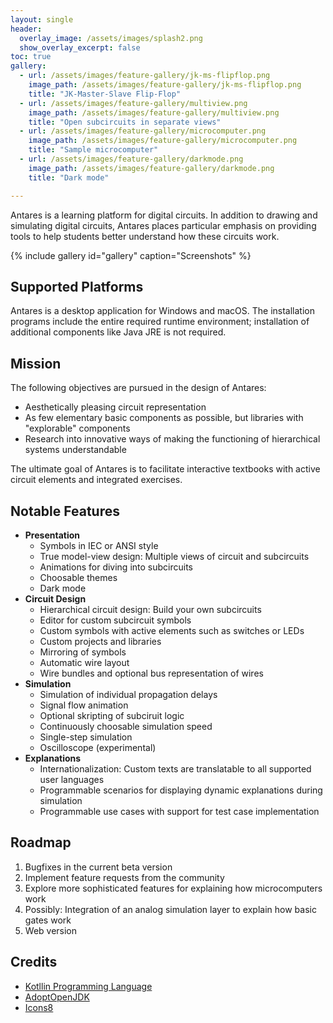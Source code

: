 ```yaml
---
layout: single
header:
  overlay_image: /assets/images/splash2.png
  show_overlay_excerpt: false
toc: true
gallery:
  - url: /assets/images/feature-gallery/jk-ms-flipflop.png
    image_path: /assets/images/feature-gallery/jk-ms-flipflop.png
    title: "JK-Master-Slave Flip-Flop"
  - url: /assets/images/feature-gallery/multiview.png
    image_path: /assets/images/feature-gallery/multiview.png
    title: "Open subcircuits in separate views"
  - url: /assets/images/feature-gallery/microcomputer.png
    image_path: /assets/images/feature-gallery/microcomputer.png
    title: "Sample microcomputer"
  - url: /assets/images/feature-gallery/darkmode.png
    image_path: /assets/images/feature-gallery/darkmode.png
    title: "Dark mode"

---
```


Antares is a learning platform for digital circuits. In addition to drawing and simulating digital circuits, Antares places particular emphasis on providing tools to help students better understand how these circuits work.

{% include gallery id="gallery" caption="Screenshots" %}

## Supported Platforms

Antares is a desktop application for Windows and macOS. The installation programs include the entire required runtime environment; installation of additional components like Java JRE is not required.

## Mission

The following objectives are pursued in the design of Antares:

- Aesthetically pleasing circuit representation
- As few elementary basic components as possible, but libraries with "explorable" components
- Research into innovative ways of making the functioning of hierarchical systems understandable

The ultimate goal of Antares is to facilitate interactive textbooks with active circuit elements and integrated exercises.

## Notable Features

- **Presentation**
  - Symbols in IEC or ANSI style
  - True model-view design: Multiple views of circuit and subcircuits
  - Animations for diving into subcircuits
  - Choosable themes
  - Dark mode
- **Circuit Design**
  - Hierarchical circuit design: Build your own subcircuits
  - Editor for custom subcircuit symbols
  - Custom symbols with active elements such as switches or LEDs
  - Custom projects and libraries
  - Mirroring of symbols
  - Automatic wire layout
  - Wire bundles and optional bus representation of wires
- **Simulation**
  - Simulation of individual propagation delays
  - Signal flow animation
  - Optional skripting of subciruit logic
  - Continuously choosable simulation speed
  - Single-step simulation
  - Oscilloscope (experimental)
- **Explanations**
  - Internationalization: Custom texts are translatable to all supported user languages
  - Programmable scenarios for displaying dynamic explanations during simulation
  - Programmable use cases with support for test case implementation

## Roadmap

1. Bugfixes in the current beta version
2. Implement feature requests from the community
3. Explore more sophisticated features for explaining how microcomputers work
3. Possibly: Integration of an analog simulation layer to explain how basic gates work
4. Web version

## Credits

- [Kotllin Programming Language](https://kotlinlang.org)
- [AdoptOpenJDK](https://adoptopenjdk.net)
- [Icons8](https://icons8.com/icons)
